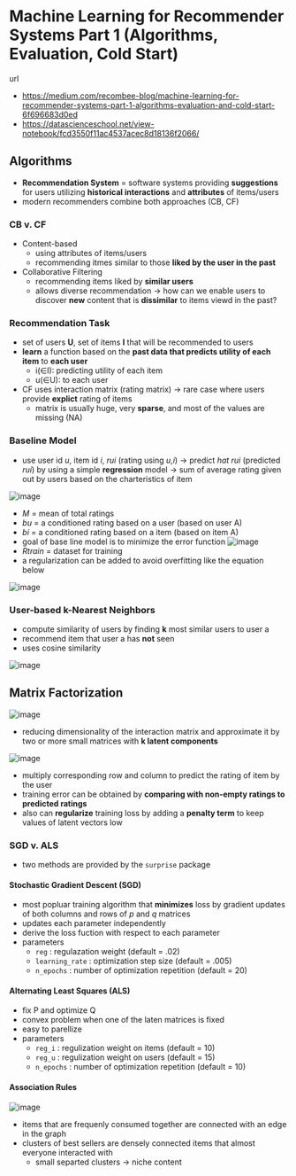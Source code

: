# Machine Learning for Recommender Systems Part 1 (Algorithms, Evaluation, Cold Start)
url
* https://medium.com/recombee-blog/machine-learning-for-recommender-systems-part-1-algorithms-evaluation-and-cold-start-6f696683d0ed
* https://datascienceschool.net/view-notebook/fcd3550f11ac4537acec8d18136f2066/
## Algorithms
* **Recommendation System** = software systems providing **suggestions** for users utilizing **historical interactions** and **attributes** of items/users
* modern recommenders combine both approaches (CB, CF)
### CB v. CF
* Content-based
   * using attributes of items/users
   * recommending itmes similar to those **liked by the user in the past**
* Collaborative Filtering
   * recommending items liked by **similar users**
   * allows diverse recommendation → how can we enable users to discover **new** content that is **dissimilar** to items viewd in the past?
### Recommendation Task
* set of users **U**, set of items **I** that will be recommended to users
* **learn** a function based on the **past data that predicts utility of each item** to **each user**
   * i(∈I): predicting utility of each item
   * u(∈U): to each user
* CF uses interaction matrix (rating matrix) → rare case where users provide **explict** rating of items
   * matrix is usually huge, very **sparse**, and most of the values are missing (NA)
### Baseline Model
* use user id *u*, item id *i*, *rui* (rating using *u*,*i*) → predict *hat rui* (predicted *rui*) by using a simple **regression** model → sum of average rating given out by users based on the charteristics of item

![image](https://user-images.githubusercontent.com/42960718/57523143-1e5cdb00-735f-11e9-9453-8b5d8bfa6c45.png)
* *M* = mean of total ratings
* *bu* = a conditioned rating based on a user (based on user A)
* *bi* = a conditioned rating based on a item (based on item A)
* goal of base line model is to minimize the error function
![image](https://user-images.githubusercontent.com/42960718/57532256-3f7cf600-7376-11e9-870c-5de3593b591c.png)
* *Rtrain* = dataset for training
* a regularization can be added to avoid overfitting like the equation below


![image](https://user-images.githubusercontent.com/42960718/57533879-b962ae80-7379-11e9-80f2-458aec35e5d4.png)
### User-based k-Nearest Neighbors
* compute similarity of users by finding **k** most similar users to user a
* recommend item that user a has **not** seen
* uses cosine similarity

![image](https://user-images.githubusercontent.com/42960718/57515108-d7fe8080-734c-11e9-9ff9-6b7f8ef18fd5.png)
## Matrix Factorization

![image](https://user-images.githubusercontent.com/42960718/57515156-f1073180-734c-11e9-8fc9-1c46ec23d90f.png)
* reducing dimensionality of the interaction matrix and approximate it by two or more small matrices with **k latent components**

![image](https://user-images.githubusercontent.com/42960718/57515236-1b58ef00-734d-11e9-9117-887cd1fee450.png)
* multiply corresponding row and column to predict the rating of item by the user
* training error can be obtained by **comparing with non-empty ratings to predicted ratings**
* also can **regularize** training loss by adding a **penalty term** to keep values of latent vectors low
### SGD v. ALS
* two methods are provided by the `surprise` package
#### Stochastic Gradient Descent (SGD)
* most popluar training algorithm that **minimizes** loss by gradient updates of both columns and rows of *p* and *q* matrices
* updates each parameter independently
* derive the loss fuction with respect to each parameter
* parameters
  * `reg` : regulazation weight (default = .02)
  * `learning_rate` : optimization step size (default = .005)
  * `n_epochs` : number of optimization repetition (default = 20)
#### Alternating Least Squares (ALS)
* fix P and optimize Q
* convex problem when one of the laten matrices is fixed
* easy to parellize
* parameters
  * `reg_i` : regulization weight on items (default = 10)
  * `reg_u` : regulization weight on users (default = 15)
  * `n_epochs` : number of optimization repetition (default = 10)
  
#### Association Rules

![image](https://user-images.githubusercontent.com/42960718/57536971-47419800-7380-11e9-959f-432d4f7326a1.png)


* items that are frequenly consumed together are connected with an edge in the graph
* clusters of best sellers are densely connected items that almost everyone interacted with
  * small separted clusters → niche content

